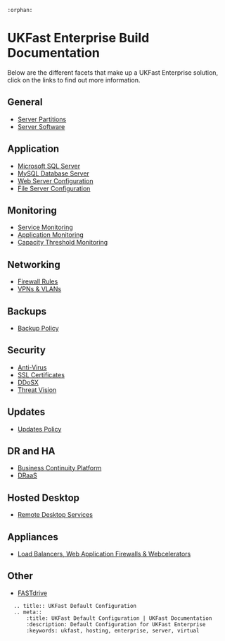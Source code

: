 ```eval_rst
:orphan:
```

# UKFast Enterprise Build Documentation

Below are the different facets that make up a UKFast Enterprise solution, click on the links to find out more information.

<div class='docs-flex-holder'>
  <div class='docs-flex-item'>
      <h2>General</h2>
      <ul>
          <li><a href="partition.html">Server Partitions</a></li>
          <li><a href="software.html">Server Software</a></li>
      </ul>
  </div>
  <div class='docs-flex-item'>
      <h2>Application</h2>
      <ul>
          <li><a href="enterprise_sql_default.html">Microsoft SQL Server</a></li>
          <li><a href="mysql_default.html">MySQL Database Server</a></li>
          <li><a href="web_default.html">Web Server Configuration</a></li>
          <li><a href="file_default.html">File Server Configuration</a></li>
      </ul>
  </div>
  <div class='docs-flex-item'>
      <h2>Monitoring</h2>
      <ul>
          <li><a href="enterprise_monitoring.html">Service Monitoring</a></li>
          <li><a href="app_monitoring.html">Application Monitoring</a></li>
          <li><a href="ctm.html">Capacity Threshold Monitoring</a></li>
      </ul>
  </div>
  <div class='docs-flex-item'>
      <h2>Networking</h2>
      <ul>
          <li><a href="enterprise_firewall_config.html">Firewall Rules</a></li>
          <li><a href="networking.html">VPNs & VLANs</a></li>
      </ul>
  </div>
  <div class='docs-flex-item'>
      <h2>Backups</h2>
      <ul>
          <li><a href="enterprise_backups.html">Backup Policy</a></li>
      </ul>
  </div>
  <div class='docs-flex-item'>
      <h2>Security</h2>
      <ul>
          <li><a href="anti-virus.html">Anti-Virus</a></li>
          <li><a href="ssl_certificates.html">SSL Certificates</a></li>
          <li><a href="ddosx.html">DDoSX</a></li>
          <li><a href="threatvision.html">Threat Vision</a></li>
      </ul>
  </div>
  <div class='docs-flex-item'>
      <h2>Updates</h2>
      <ul>
          <li><a href="enterprise_updates.html">Updates Policy</a></li>
      </ul>
  </div>
  <div class='docs-flex-item'>
      <h2>DR and HA</h2>
      <ul>
          <li><a href="bcp.html">Business Continuity Platform</a></li>
          <li><a href="https://docs.ukfast.co.uk/dr-ha/draas/index.html">DRaaS</a></li>
      </ul>
  </div>
  <div class='docs-flex-item'>
      <h2>Hosted Desktop</h2>
      <ul>
          <li><a href="remotedesktop.html">Remote Desktop Services</a></li>
      </ul>
  </div>
  <div class='docs-flex-item'>
      <h2>Appliances</h2>
      <ul>
          <li><a href="appliances.html">Load Balancers, Web Application Firewalls & Webcelerators</a></li>
      </ul>
  </div>
  <div class='docs-flex-item'>
      <h2>Other</h2>
      <ul>
          <li><a href="fastdrive.html">FASTdrive</a></li>
      </ul>
  </div>
</div>

```eval_rst
  .. title:: UKFast Default Configuration
  .. meta::
      :title: UKFast Default Configuration | UKFast Documentation
      :description: Default Configuration for UKFast Enterprise
      :keywords: ukfast, hosting, enterprise, server, virtual
```
